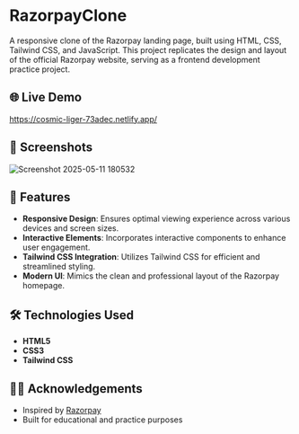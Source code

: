 # RazorpayClone

A responsive clone of the Razorpay landing page, built using HTML, CSS, Tailwind CSS, and JavaScript. This project replicates the design and layout of the official Razorpay website, serving as a frontend development practice project.

## 🌐 Live Demo

https://cosmic-liger-73adec.netlify.app/

## 📸 Screenshots

![Screenshot 2025-05-11 180532](https://github.com/user-attachments/assets/55c8a96e-f272-49fa-801a-72f6a5a50185)


## 🚀 Features

- **Responsive Design**: Ensures optimal viewing experience across various devices and screen sizes.
- **Interactive Elements**: Incorporates interactive components to enhance user engagement.
- **Tailwind CSS Integration**: Utilizes Tailwind CSS for efficient and streamlined styling.
- **Modern UI**: Mimics the clean and professional layout of the Razorpay homepage.

## 🛠️ Technologies Used

- **HTML5**
- **CSS3**
- **Tailwind CSS**



## 🙋‍♂️ Acknowledgements

- Inspired by [Razorpay](https://razorpay.com/)
- Built for educational and practice purposes
